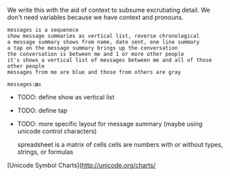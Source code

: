 We write this with the aid of context to subsume excrutiating detail.
We don't need variables because we have context and pronouns.

    messages is a sequenece
    show message summaries as vertical list, reverse chronological
    a message summary shows from name, date sent, one line summary
    a tap on the message summary brings up the conversation
    the conversation is between me and 1 or more other people
    it's shows a vertical list of messages between me and all of those other people
    messages from me are blue and those from others are gray
    
    messages:▤↧

* TODO: define show as vertical list
* TODO: define tap
* TODO: more specific layout for message summary (maybe using unicode control characters)

    spreadsheet is a matrix of cells
    cells are numbers with or without types, strings, or formulas

[Unicode Symbol Charts](http://unicode.org/charts/
